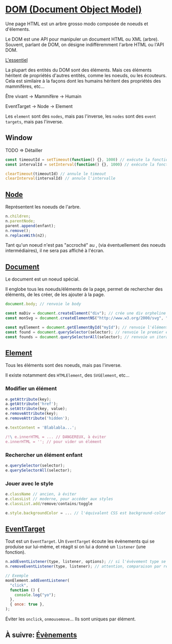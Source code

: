 # [DOM (Document Object Model)](https://developer.mozilla.org/en-US/docs/Web/API/Document_Object_Model)

Une page HTML est un arbre grosso modo composée de noeuds et d'élements.

Le DOM est une API pour manipuler un document HTML ou XML (arbre). Souvent,
parlant de DOM, on désigne indifféremment l'arbre HTML ou l'API DOM.

[L'essentiel](https://developer.mozilla.org/fr/docs/Web/API/Document_Object_Model/Introduction#Interfaces_essentielles_du_DOM)

La plupart des entités du DOM sont des éléments. Mais ces éléments héritent de
propriétés d'autres entités, comme les noeuds, ou les écouteurs. Cela est
similaire à la façons dont les humains héritent des propriétés des mammifères,
etc...

Être vivant -> Mammifère -> Humain

EventTarget -> Node -> Element

Les `element` sont des `nodes`, mais pas l'inverse, les `nodes` sont des
`event targets`, mais pas l'inverse.

## Window

TODO => Détailler

```js
const timeoutId = setTimeout(function() {}, 1000) // exécute la fonction au bout de 1000ms
const intervalId = setInterval(function() {}, 1000) // exécute la fonction toutes les 1000ms

clearTimeout(timeoutId) // annule le timeout
clearInterval(intervalId) // annule l'intervalle
```

## [Node](https://developer.mozilla.org/fr/docs/Web/API/Node)

Représentent les noeuds de l'arbre.

```js
n.children;
n.parentNode;
parent.append(enfant);
n.remove();
n.replaceWith(n2);
```

Tant qu'un noeud n'est pas "accroché" au <body>, (via éventuellement des noeuds
intermédiaires), il ne sera pas affiché à l'écran.

## [Document](https://developer.mozilla.org/fr/docs/Web/API/Document)

Le document est un noeud spécial.

Il englobe tous les noeuds/éléments de la page, permet de rechercher des
éléments, de les créer, de les ajouter à la page.

```js
document.body; // renvoie le body

const maDiv = document.createElement("div"); // crée une div orpheline
const monSvg = document.createElementNS("http://www.w3.org/2000/svg", "g"); // pour le SVG

const myElement = document.getElementById("myId"); // renvoie l'élément qui a l'id 'myId'
const found = document.querySelector(selector); // renvoie le premier élément correspondant de la page
const founds = document.querySelectorAll(selector); // renvoie un iterateur avec tous les éléments de la page correspondant
```

## [Element](https://developer.mozilla.org/en-US/docs/Web/API/element)

Tous les éléments sont des noeuds, mais pas l'inverse.

Il existe notamment des `HTMLElement`, des `SVGElement`, etc...

### Modifier un élément

```js
e.getAttribute(key);
a.getAttribute('href');
e.setAttribute(key, value);
e.removeAttribute(key);
e.removeAttribute('hidden');

e.textContent = 'Blablabla...';

/!\ e.innerHTML = ... // DANGEREUX, à éviter
e.innerHTML = ''; // pour vider un élément
```

### Rechercher un élément enfant

```js
e.querySelector(selector);
e.querySelectorAll(selector);
```

### Jouer avec le style

```js
e.className // ancien, à éviter
e.classList // moderne, pour accéder aux styles
e.classList.add/remove/contains/toggle

e.style.backgroundColor = ... // l'équivalent CSS est background-color
```

## [EventTarget](https://developer.mozilla.org/fr/docs/Web/API/EventTarget)

Tout est un `EventTarget`. Un `EventTarget` écoute les évènements qui se
produise sur lui-même, et réagit si on lui a donné un `listener` (une fonction).

```js
n.addEventListener(type, listener, options); // si l'évèvement type se produit sur n, alors exécute listener, avec des options
n.removeEventListener(type, listener); // attention, comparaison par référence

// Exemple
monElement.addEventListener(
  "click",
  function () {
    console.log("yo");
  },
  { once: true },
);
```

Éviter les `onclick`, `onmousemove`... Ils sont uniques par élément.

## À suivre: [Évènements](../3_browser/3-2_events.md)
